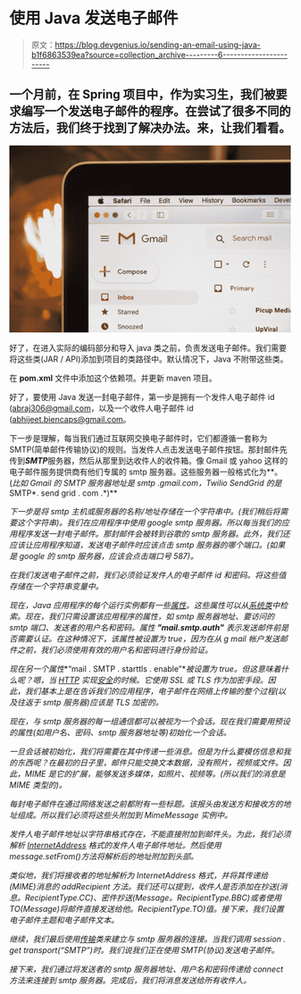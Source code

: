 # 使用 Java 发送电子邮件

> 原文：<https://blog.devgenius.io/sending-an-email-using-java-b1f6863539ea?source=collection_archive---------6----------------------->

## 一个月前，在 Spring 项目中，作为实习生，我们被要求编写一个发送电子邮件的程序。在尝试了很多不同的方法后，我们终于找到了解决办法。来，让我们看看。

![](img/2a6849af0e5fbe82811b959f516e4f04.png)

好了，在进入实际的编码部分和导入 java 类之前，负责发送电子邮件。我们需要将这些类(JAR / API)添加到项目的类路径中。默认情况下，Java 不附带这些类。

在 **pom.xml** 文件中添加这个依赖项。并更新 maven 项目。

好了，要使用 Java 发送一封电子邮件，第一步是拥有一个发件人电子邮件 id (abraj306@gmail.com，以及一个收件人电子邮件 id (abhijeet.biencaps@gmail.com。

下一步是理解，每当我们通过互联网交换电子邮件时，它们都遵循一套称为 SMTP(简单邮件传输协议)的规则。当发件人点击发送电子邮件按钮。那封邮件先传到***SMTP***服务器，然后从那里到达收件人的收件箱。像 Gmail 或 yahoo 这样的电子邮件服务提供商有他们专属的 smtp 服务器。这些服务器一般格式化为**。(*比如 Gmail 的 *SMTP 服务器*地址是 *smtp* .gmail.com，Twilio SendGrid 的是*SMTP*. send grid . com .*)**

*下一步是将 smtp 主机或服务器的名称/地址存储在一个字符串中。(我们稍后将需要这个字符串)。我们在应用程序中使用 google smtp 服务器。所以每当我们的应用程序发送一封电子邮件。那封邮件会被转到谷歌的 smtp 服务器。此外，我们还应该让应用程序知道，发送电子邮件时应该点击 smtp 服务器的哪个端口。(如果是 google 的 smtp 服务器，应该会点击端口号 587)。*

*在我们发送电子邮件之前，我们必须验证发件人的电子邮件 id 和密码。将这些值存储在一个字符串变量中。*

*现在，Java 应用程序的每个运行实例都有一些[属性](https://docs.oracle.com/en/java/javase/11/docs/api/java.base/java/util/Properties.html)。这些属性可以从[系统类](https://docs.oracle.com/en/java/javase/11/docs/api/java.base/java/lang/System.html#getProperties%28%29)中检索。现在，我们只需设置该应用程序的属性，如 smtp 服务器地址、要访问的 smtp 端口、发送者的用户名和密码。属性 **"mail.smtp.auth"** 表示发送邮件前是否需要认证。在这种情况下，该属性被设置为 true，因为在从 g mail 帐户发送邮件之前，我们必须使用有效的用户名和密码进行身份验证。*

*现在另一个属性**“mail . SMTP . starttls . enable”**被设置为 true。但这意味着什么呢？嗯，当 [HTTP](https://developer.mozilla.org/en-US/docs/Web/HTTP/Overview) 实现[安全](https://www.google.com/search?q=http+vs+https&client=ubuntu&hs=Exy&channel=fs&sxsrf=ALeKk01WW3TfcmsRTchaEaJcVrvpy6TmPg%3A1617116999804&ei=Rz9jYLDMMMP8rQGR4r2QAg&oq=http+vs+htt&gs_lcp=Cgdnd3Mtd2l6EAMYADIFCAAQsQMyAggAMgIIADICCAAyAggAMgIIADICCAAyAggAMgIIADICCAA6BwgjELADECc6BwgAELADEEM6BwgjEOoCECc6BAgjECc6BAgAEEM6BwgAELEDEEM6CAgAELEDEIMBOgcIABCHAhAUOgoIABCHAhCxAxAUUM4JWPEhYKAnaAJwAngAgAHoAogBgxSSAQcwLjcuNC4xmAEAoAEBqgEHZ3dzLXdperABCsgBCsABAQ&sclient=gws-wiz)的时候。它使用 SSL 或 TLS 作为加密手段。因此，我们基本上是在告诉我们的应用程序，电子邮件在网络上传输的整个过程(以及往返于 smtp 服务器)应该是 TLS 加密的。*

*现在，与 smtp 服务器的每一组通信都可以被视为一个会话。现在我们需要用预设的属性(如用户名、密码、smtp 服务器地址等)初始化一个会话。*

*一旦会话被初始化，我们将需要在其中传递一些消息。但是为什么要模仿信息和我的东西呢？在最初的日子里，邮件只能交换文本数据，没有照片，视频或文件。因此，MIME 是它的扩展，能够发送多媒体，如照片、视频等。(所以我们的消息是 MIME 类型的)。*

*每封电子邮件在通过网络发送之前都附有一些标题。该报头由发送方和接收方的地址组成。所以我们必须将这些头附加到 MimeMessage 实例中。*

*发件人电子邮件地址以字符串格式存在，不能直接附加到邮件头。为此，我们必须解析 [InternetAddress](http://geronimo.apache.org/maven/specs/geronimo-javamail_1.4_spec/1.6/apidocs/javax/mail/internet/InternetAddress.html) 格式的发件人电子邮件地址。然后使用 message.setFrom()方法将解析后的地址附加到头部。*

*类似地，我们将接收者的地址解析为 InternetAddress 格式，并将其传递给(MIME)消息的 addRecipient 方法。我们还可以提到，收件人是否添加在抄送(消息。RecipientType.CC)、密件抄送(Message。RecipientType.BBC)或者使用 TO(Message)将邮件直接发送给他。RecipientType.TO)值。接下来，我们设置电子邮件主题和电子邮件文本。*

*继续，我们最后使用[传输](https://docs.oracle.com/javaee/7/api/javax/mail/Transport.html)类来建立与 smtp 服务器的连接。当我们调用 session . get transport(“SMTP”)时。我们说我们正在使用 SMTP(协议)发送电子邮件。*

*接下来，我们通过将发送者的 smtp 服务器地址、用户名和密码传递给 connect 方法来连接到 smtp 服务器。完成后，我们将消息发送给所有收件人。*
